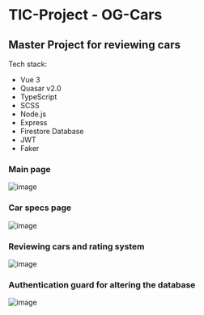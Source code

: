 # TIC-Project - OG-Cars

## Master Project for reviewing cars

Tech stack:
- Vue 3
- Quasar v2.0
- TypeScript
- SCSS
- Node.js
- Express
- Firestore Database
- JWT
- Faker

### Main page

![image](https://user-images.githubusercontent.com/50795013/144723930-6fe80e35-15b1-4405-b1e7-b09a3f46ad9a.png)

### Car specs page

![image](https://user-images.githubusercontent.com/50795013/144723959-086e2242-47dd-4bb3-855b-f69a190038e1.png)

### Reviewing cars and rating system

![image](https://user-images.githubusercontent.com/50795013/144723981-cc56c826-f955-4941-95ed-8c6a5eb263e6.png)

### Authentication guard for altering the database

![image](https://user-images.githubusercontent.com/50795013/144724000-cbc35667-a97e-465d-9d8e-ca1b1df022f5.png)
